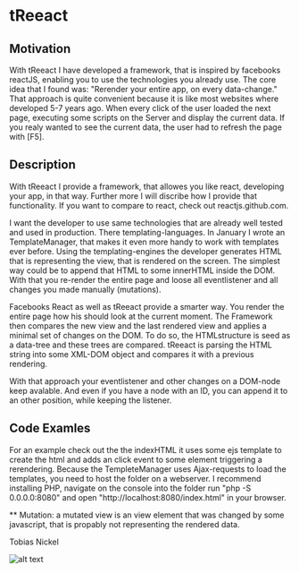 tReeact
=======
Motivation
----------
With tReeact I have developed a framework, that is inspired by facebooks reactJS, enabling you to use the technologies you already use. The core idea that I found was: "Rerender your entire app, on every data-change." That approach is quite convenient because it is like most websites where developed 5-7 years ago. When every click of the user loaded the next page, executing some scripts on the Server and display the current data. If you realy wanted to see the current data, the user had to refresh the page with [F5].

Description
-----------
With tReeact I provide a framework, that allowes you like react, developing your app, in that way. Further more I will discribe how I provide that functionality. If you want to compare to react, check out reactjs.github.com. 

I want the developer to use same technologies that are already well tested and used in production. There templating-languages. In January I wrote an TemplateManager, that makes it even more handy to work with templates ever before. Using the templating-engines the developer generates HTML that is representing the view, that is rendered on the screen. The simplest way could be to append that HTML to some innerHTML inside the DOM. With that you re-render the entire page and loose all eventlistener and all changes you made manually (mutations). 

Facebooks React as well as tReeact provide a smarter way. You render the entire page how his should look at the current moment. The Framework then compares the new view and the last rendered view and applies a minimal set of changes on the DOM. To do so, the HTMLstructure is seed as a data-tree and these trees are compared. tReeact is parsing the HTML string into some XML-DOM object and compares it with a previous rendering. 

With that approach your eventlistener and other changes on a DOM-node keep avalable. And even if you have a node with an ID, you can append it to an other position, while keeping the listener.

Code Examles
------------
For an example check out the the indexHTML it uses some ejs template to create the html and adds an click event to some element triggering a rerendering. Because the TempleteManager uses Ajax-requests to load the templates, you need to host the folder on a webserver. I recommend installing PHP, navigate on the console into the folder run "php -S 0.0.0.0:8080" and open "http://localhost:8080/index.html" in your browser.


** Mutation: a mutated view is an view element that was changed by some javascript, that is propably not representing the rendered data.



Tobias Nickel  

![alt text](https://avatars1.githubusercontent.com/u/4189801?s=150) 

